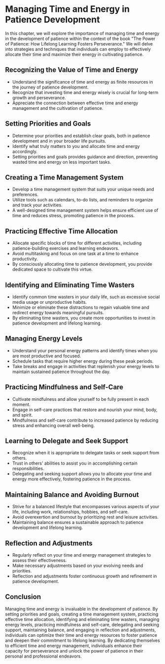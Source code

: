 Managing Time and Energy in Patience Development
=========================================================

In this chapter, we will explore the importance of managing time and energy in the development of patience within the context of the book "The Power of Patience: How Lifelong Learning Fosters Perseverance." We will delve into strategies and techniques that individuals can employ to effectively allocate their time and maximize their energy in cultivating patience.

**Recognizing the Value of Time and Energy**
--------------------------------------------

* Understand the significance of time and energy as finite resources in the journey of patience development.
* Recognize that investing time and energy wisely is crucial for long-term growth and perseverance.
* Appreciate the connection between effective time and energy management and the cultivation of patience.

**Setting Priorities and Goals**
--------------------------------

* Determine your priorities and establish clear goals, both in patience development and in your broader life pursuits.
* Identify what truly matters to you and allocate time and energy accordingly.
* Setting priorities and goals provides guidance and direction, preventing wasted time and energy on less important tasks.

**Creating a Time Management System**
-------------------------------------

* Develop a time management system that suits your unique needs and preferences.
* Utilize tools such as calendars, to-do lists, and reminders to organize and track your activities.
* A well-designed time management system helps ensure efficient use of time and reduces stress, promoting patience in the process.

**Practicing Effective Time Allocation**
----------------------------------------

* Allocate specific blocks of time for different activities, including patience-building exercises and learning endeavors.
* Avoid multitasking and focus on one task at a time to enhance productivity.
* By consciously allocating time to patience development, you provide dedicated space to cultivate this virtue.

**Identifying and Eliminating Time Wasters**
--------------------------------------------

* Identify common time wasters in your daily life, such as excessive social media usage or unproductive habits.
* Minimize or eliminate these distractions to regain valuable time and redirect energy towards meaningful pursuits.
* By eliminating time wasters, you create more opportunities to invest in patience development and lifelong learning.

**Managing Energy Levels**
--------------------------

* Understand your personal energy patterns and identify times when you are most productive and focused.
* Schedule tasks that require higher energy during these peak periods.
* Take breaks and engage in activities that replenish your energy levels to maintain sustained patience throughout the day.

**Practicing Mindfulness and Self-Care**
----------------------------------------

* Cultivate mindfulness and allow yourself to be fully present in each moment.
* Engage in self-care practices that restore and nourish your mind, body, and spirit.
* Mindfulness and self-care contribute to increased patience by reducing stress and enhancing overall well-being.

**Learning to Delegate and Seek Support**
-----------------------------------------

* Recognize when it is appropriate to delegate tasks or seek support from others.
* Trust in others' abilities to assist you in accomplishing certain responsibilities.
* Delegating and seeking support allows you to allocate your time and energy more effectively, fostering patience in the process.

**Maintaining Balance and Avoiding Burnout**
--------------------------------------------

* Strive for a balanced lifestyle that encompasses various aspects of your life, including work, relationships, hobbies, and self-care.
* Avoid overexertion and burnout by prioritizing rest and leisure activities.
* Maintaining balance ensures a sustainable approach to patience development and lifelong learning.

**Reflection and Adjustments**
------------------------------

* Regularly reflect on your time and energy management strategies to assess their effectiveness.
* Make necessary adjustments based on your evolving needs and priorities.
* Reflection and adjustments foster continuous growth and refinement in patience development.

**Conclusion**
--------------

Managing time and energy is invaluable in the development of patience. By setting priorities and goals, creating a time management system, practicing effective time allocation, identifying and eliminating time wasters, managing energy levels, practicing mindfulness and self-care, delegating and seeking support, maintaining balance, and engaging in reflection and adjustments, individuals can optimize their time and energy resources to foster patience and deepen their commitment to lifelong learning. By dedicating themselves to efficient time and energy management, individuals enhance their capacity for perseverance and unlock the power of patience in their personal and professional endeavors.
